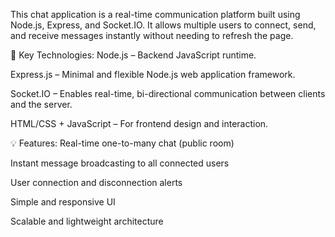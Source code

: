 This chat application is a real-time communication platform built using Node.js, Express, and Socket.IO. It allows multiple users to connect, send, and receive messages instantly without needing to refresh the page.

🔧 Key Technologies:
Node.js – Backend JavaScript runtime.

Express.js – Minimal and flexible Node.js web application framework.

Socket.IO – Enables real-time, bi-directional communication between clients and the server.

HTML/CSS + JavaScript – For frontend design and interaction.

💡 Features:
Real-time one-to-many chat (public room)

Instant message broadcasting to all connected users

User connection and disconnection alerts

Simple and responsive UI

Scalable and lightweight architecture

